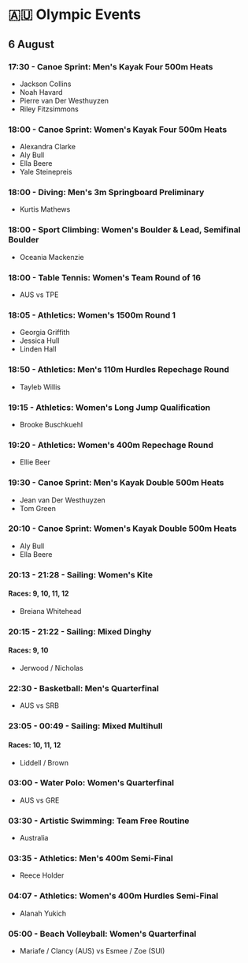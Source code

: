 # 🇦🇺 Olympic Events

## 6 August

### 17:30 - Canoe Sprint: Men's Kayak Four 500m Heats
* Jackson Collins
* Noah Havard
* Pierre van Der Westhuyzen
* Riley Fitzsimmons

### 18:00 - Canoe Sprint: Women's Kayak Four 500m Heats
* Alexandra Clarke
* Aly Bull
* Ella Beere
* Yale Steinepreis

### 18:00 - Diving: Men's 3m Springboard Preliminary
* Kurtis Mathews

### 18:00 - Sport Climbing: Women's Boulder & Lead, Semifinal Boulder
* Oceania Mackenzie

### 18:00 - Table Tennis: Women's Team Round of 16
* AUS vs TPE

### 18:05 - Athletics: Women's 1500m Round 1
* Georgia Griffith
* Jessica Hull
* Linden Hall

### 18:50 - Athletics: Men's 110m Hurdles Repechage Round
* Tayleb Willis

### 19:15 - Athletics: Women's Long Jump Qualification
* Brooke Buschkuehl

### 19:20 - Athletics: Women's 400m Repechage Round
* Ellie Beer

### 19:30 - Canoe Sprint: Men's Kayak Double 500m Heats
* Jean van Der Westhuyzen
* Tom Green

### 20:10 - Canoe Sprint: Women's Kayak Double 500m Heats
* Aly Bull
* Ella Beere

### 20:13 - 21:28 - Sailing: Women's Kite
#### Races: 9, 10, 11, 12
* Breiana Whitehead

### 20:15 - 21:22 - Sailing: Mixed Dinghy
#### Races: 9, 10
* Jerwood / Nicholas

### 22:30 - Basketball: Men's Quarterfinal
* AUS vs SRB

### 23:05 - 00:49 - Sailing: Mixed Multihull
#### Races: 10, 11, 12
* Liddell / Brown

### 03:00 - Water Polo: Women's Quarterfinal
* AUS vs GRE

### 03:30 - Artistic Swimming: Team Free Routine
* Australia

### 03:35 - Athletics: Men's 400m Semi-Final
* Reece Holder

### 04:07 - Athletics: Women's 400m Hurdles Semi-Final
* Alanah Yukich

### 05:00 - Beach Volleyball: Women's Quarterfinal
* Mariafe / Clancy (AUS) vs Esmee / Zoe (SUI)

